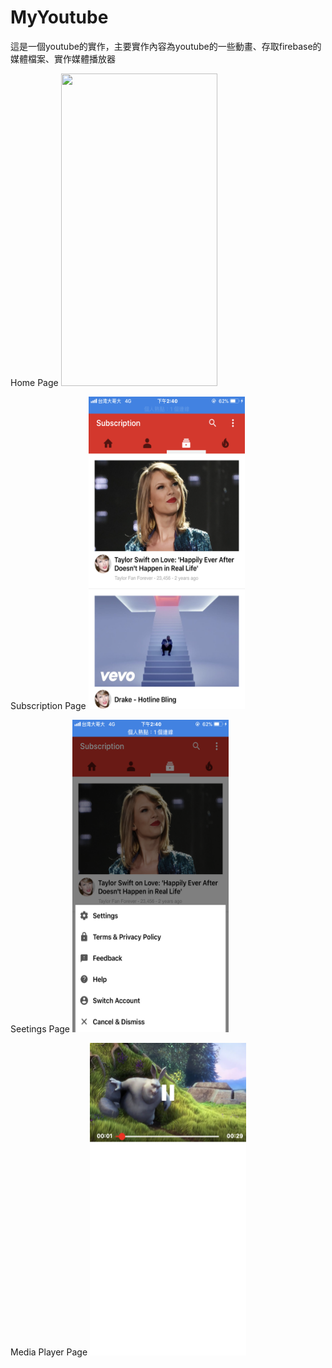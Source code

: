 # MyYoutube
這是一個youtube的實作，主要實作內容為youtube的一些動畫、存取firebase的媒體檔案、實作媒體播放器

Home Page
<img width="250" height="500" src="https://github.com/HsinChungHan/MyYoutube/blob/master/IMG_6935.PNG"/>

Subscription Page
<img width="250" height="500" src="https://github.com/HsinChungHan/MyYoutube/blob/master/IMG_6936.PNG"/>

Seetings Page
<img width="250" height="500" src="https://github.com/HsinChungHan/MyYoutube/blob/master/IMG_6937.PNG"/>


Media Player Page
<img width="250" height="500" src="https://github.com/HsinChungHan/MyYoutube/blob/master/IMG_6938.PNG"/>

